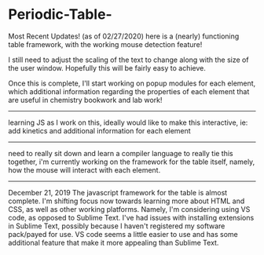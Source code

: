 # Periodic-Table-
Most Recent Updates! (as of 02/27/2020)
here is a (nearly) functioning table framework, with the working mouse detection feature!

I still need to adjust the scaling of the text 
to change along with the size of the user 
window. Hopefully this will be fairly 
easy to achieve.

Once this is complete, I'll start working on 
popup modules for each element, which 
additional information regarding the 
properties of each element that are useful
in chemistry bookwork and lab work!
_____________________________________________

learning JS as I work on this, 
ideally would like to make this interactive,
ie: add kinetics and additional 
information for each element
_____________________________________________
need to really sit down and learn a compiler 
language to really tie this together,
i'm currently working on the framework for
the table itself, namely, how the mouse will
interact with each element.
_____________________________________________
December 21, 2019
The javascript framework for the table is 
almost complete. I'm shifting focus now 
towards learning more about HTML and CSS, as 
well as other working platforms. Namely, I'm
considering using VS code, as opposed to 
Sublime Text. I've had issues with installing
extensions in Sublime Text, possibly because
I haven't registered my software pack/payed 
for use. VS code seems a little easier to use
and has some additional feature that make it 
more appealing than Sublime Text.
